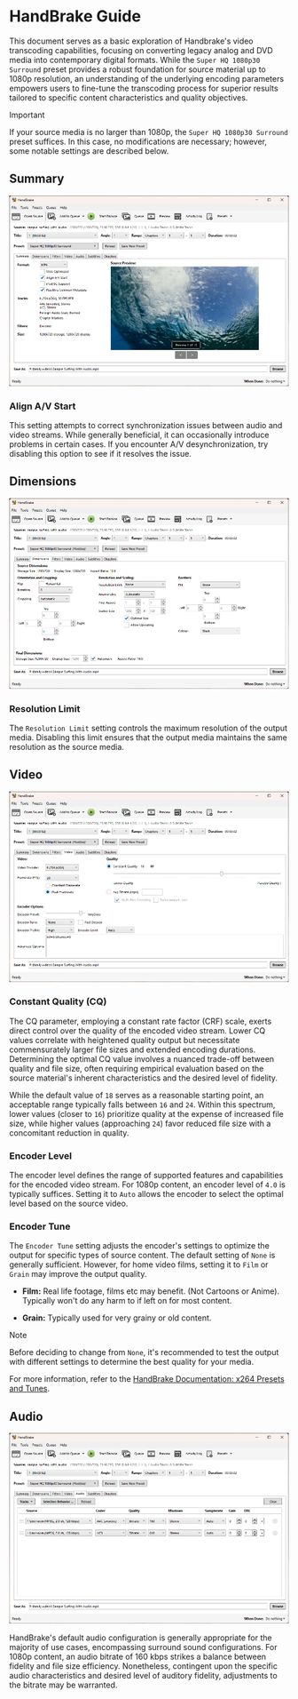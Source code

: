 # HandBrake Guide

This document serves as a basic exploration of Handbrake's video transcoding capabilities,
focusing on converting legacy analog and DVD media into contemporary digital formats.
While the `Super HQ 1080p30 Surround` preset provides a robust foundation for source material up to 1080p resolution,
an understanding of the underlying encoding parameters empowers users to fine-tune the transcoding process for superior results tailored to specific content characteristics and quality objectives.

> [!IMPORTANT]  
> If your source media is no larger than 1080p, the `Super HQ 1080p30 Surround` preset suffices.
> In this case, no modifications are necessary; however, some notable settings are described below.

## Summary

<picture>
  <source media="(prefers-color-scheme: dark)" srcset="/images/handbrake-summary-dark.png">
  <source media="(prefers-color-scheme: light)" srcset="/images/handbrake-summary-light.png">
  <img alt="HandBrake Summary Tab" src="/images/handbrake-summary-light.png">
</picture>

### Align A/V Start

This setting attempts to correct synchronization issues between audio and video streams.
While generally beneficial, it can occasionally introduce problems in certain cases.
If you encounter A/V desynchronization, try disabling this option to see if it resolves the issue.

## Dimensions

<picture>
  <source media="(prefers-color-scheme: dark)" srcset="/images/handbrake-dimensions-dark.png">
  <source media="(prefers-color-scheme: light)" srcset="/images/handbrake-dimensions-light.png">
  <img alt="HandBrake Dimensions Tab" src="/images/handbrake-dimensions-light.png">
</picture>

### Resolution Limit

The `Resolution Limit` setting controls the maximum resolution of the output media.
Disabling this limit ensures that the output media maintains the same resolution as the source media.

## Video

<picture>
  <source media="(prefers-color-scheme: dark)" srcset="/images/handbrake-video-dark.png">
  <source media="(prefers-color-scheme: light)" srcset="/images/handbrake-video-light.png">
  <img alt="HandBrake Dimensions Tab" src="/images/handbrake-video-light.png">
</picture>

### Constant Quality (CQ)

The CQ parameter, employing a constant rate factor (CRF) scale, exerts direct control over the quality of the encoded video stream.
Lower CQ values correlate with heightened quality output but necessitate commensurately larger file sizes and extended encoding durations.
Determining the optimal CQ value involves a nuanced trade-off between quality and file size,
often requiring empirical evaluation based on the source material's inherent characteristics and the desired level of fidelity.

While the default value of `18` serves as a reasonable starting point,
an acceptable range typically falls between `16` and `24`.
Within this spectrum, lower values (closer to `16`) prioritize quality at the expense of increased file size,
while higher values (approaching `24`) favor reduced file size with a concomitant reduction in quality.

### Encoder Level

The encoder level defines the range of supported features and capabilities for the encoded video stream.
For 1080p content, an encoder level of `4.0` is typically suffices.
Setting it to `Auto` allows the encoder to select the optimal level based on the source video.

### Encoder Tune

The `Encoder Tune` setting adjusts the encoder's settings to optimize the output for specific types of source content.
The default setting of `None` is generally sufficient.
However, for home video films, setting it to `Film` or `Grain` may improve the output quality.

- **Film:**
  Real life footage, films etc may benefit. (Not Cartoons or Anime).
  Typically won't do any harm to if left on for most content.

- **Grain:**
  Typically used for very grainy or old content.

> [!NOTE]  
> Before deciding to change from `None`,
> it's recommended to test the output with different settings to determine the best quality for your media.

For more information,
refer to the [HandBrake Documentation: x264 Presets and Tunes](https://handbrake.fr/docs/en/1.2.0/technical/video-x264-presets-tunes.html).

## Audio

<picture>
  <source media="(prefers-color-scheme: dark)" srcset="/images/handbrake-audio-dark.png">
  <source media="(prefers-color-scheme: light)" srcset="/images/handbrake-audio-light.png">
  <img alt="HandBrake Dimensions Tab" src="/images/handbrake-audio-light.png">
</picture>

HandBrake's default audio configuration is generally appropriate for the majority of use cases,
encompassing surround sound configurations.
For 1080p content, an audio bitrate of 160 kbps strikes a balance between fidelity and file size efficiency.
Nonetheless, contingent upon the specific audio characteristics and desired level of auditory fidelity,
adjustments to the bitrate may be warranted.